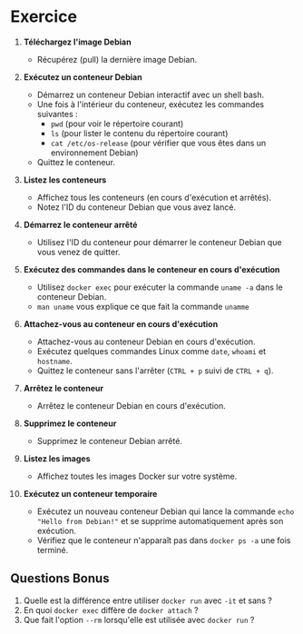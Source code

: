 # Exercice

1. **Téléchargez l'image Debian**
   - Récupérez (pull) la dernière image Debian.

2. **Exécutez un conteneur Debian**
   - Démarrez un conteneur Debian interactif avec un shell bash.
   - Une fois à l'intérieur du conteneur, exécutez les commandes suivantes :
     - `pwd` (pour voir le répertoire courant)
     - `ls` (pour lister le contenu du répertoire courant)
     - `cat /etc/os-release` (pour vérifier que vous êtes dans un environnement Debian)
   - Quittez le conteneur.

3. **Listez les conteneurs**
   - Affichez tous les conteneurs (en cours d'exécution et arrêtés).
   - Notez l'ID du conteneur Debian que vous avez lancé.

4. **Démarrez le conteneur arrêté**
   - Utilisez l'ID du conteneur pour démarrer le conteneur Debian que vous venez de quitter.

5. **Exécutez des commandes dans le conteneur en cours d'exécution**
   - Utilisez `docker exec` pour exécuter la commande `uname -a` dans le conteneur Debian.
   - `man uname` vous explique ce que fait la commande `unamme`

6. **Attachez-vous au conteneur en cours d'exécution**
   - Attachez-vous au conteneur Debian en cours d'exécution.
   - Exécutez quelques commandes Linux comme `date`, `whoami` et `hostname`.
   - Quittez le conteneur sans l'arrêter (`CTRL + p` suivi de `CTRL + q`).

7. **Arrêtez le conteneur**
   - Arrêtez le conteneur Debian en cours d'exécution.

8. **Supprimez le conteneur**
   - Supprimez le conteneur Debian arrêté.

9. **Listez les images**
   - Affichez toutes les images Docker sur votre système.

10. **Exécutez un conteneur temporaire**
    - Exécutez un nouveau conteneur Debian qui lance la commande `echo "Hello from Debian!"` et se supprime automatiquement après son exécution.
    - Vérifiez que le conteneur n'apparaît pas dans `docker ps -a` une fois terminé.

## Questions Bonus

1. Quelle est la différence entre utiliser `docker run` avec `-it` et sans ?
2. En quoi `docker exec` diffère de `docker attach` ?
3. Que fait l'option `--rm` lorsqu'elle est utilisée avec `docker run` ?
